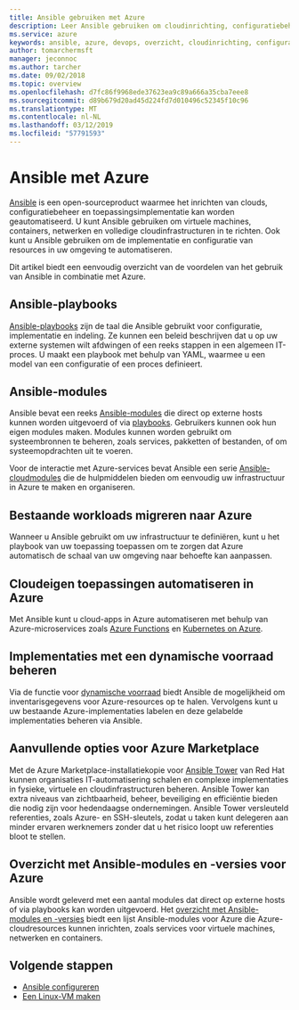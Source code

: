 ```yaml
---
title: Ansible gebruiken met Azure
description: Leer Ansible gebruiken om cloudinrichting, configuratiebeheer en toepassingsimplementaties te automatiseren.
ms.service: azure
keywords: ansible, azure, devops, overzicht, cloudinrichting, configuratiebeheer, implementatie van toepassing, ansible-modules, ansible-playbooks
author: tomarchermsft
manager: jeconnoc
ms.author: tarcher
ms.date: 09/02/2018
ms.topic: overview
ms.openlocfilehash: d7fc86f9968ede37623ea9c89a666a35cba7eee8
ms.sourcegitcommit: d89b679d20ad45d224fd7d010496c52345f10c96
ms.translationtype: MT
ms.contentlocale: nl-NL
ms.lasthandoff: 03/12/2019
ms.locfileid: "57791593"
---
```

# <a name="ansible-with-azure"></a>Ansible met Azure

[Ansible](https://www.ansible.com) is een open-sourceproduct waarmee het inrichten van clouds, configuratiebeheer en toepassingsimplementatie kan worden geautomatiseerd. U kunt Ansible gebruiken om virtuele machines, containers, netwerken en volledige cloudinfrastructuren in te richten. Ook kunt u Ansible gebruiken om de implementatie en configuratie van resources in uw omgeving te automatiseren.

Dit artikel biedt een eenvoudig overzicht van de voordelen van het gebruik van Ansible in combinatie met Azure.

## <a name="ansible-playbooks"></a>Ansible-playbooks

[Ansible-playbooks](https://docs.ansible.com/ansible/latest/playbooks.html) zijn de taal die Ansible gebruikt voor configuratie, implementatie en indeling. Ze kunnen een beleid beschrijven dat u op uw externe systemen wilt afdwingen of een reeks stappen in een algemeen IT-proces. U maakt een playbook met behulp van YAML, waarmee u een model van een configuratie of een proces definieert.

## <a name="ansible-modules"></a>Ansible-modules

Ansible bevat een reeks [Ansible-modules](https://docs.ansible.com/ansible/latest/modules_by_category.html) die direct op externe hosts kunnen worden uitgevoerd of via [playbooks](https://docs.ansible.com/ansible/latest/playbooks.html). Gebruikers kunnen ook hun eigen modules maken. Modules kunnen worden gebruikt om systeembronnen te beheren, zoals services, pakketten of bestanden, of om systeemopdrachten uit te voeren.

Voor de interactie met Azure-services bevat Ansible een serie [Ansible-cloudmodules](https://docs.ansible.com/ansible/list_of_cloud_modules.html#azure) die de hulpmiddelen bieden om eenvoudig uw infrastructuur in Azure te maken en organiseren. 

## <a name="migrate-existing-workload-to-azure"></a>Bestaande workloads migreren naar Azure

Wanneer u Ansible gebruikt om uw infrastructuur te definiëren, kunt u het playbook van uw toepassing toepassen om te zorgen dat Azure automatisch de schaal van uw omgeving naar behoefte kan aanpassen. 

## <a name="automate-cloud-native-application-in-azure"></a>Cloudeigen toepassingen automatiseren in Azure

Met Ansible kunt u cloud-apps in Azure automatiseren met behulp van Azure-microservices zoals [Azure Functions](https://azure.microsoft.com//services/functions/) en [Kubernetes on Azure](https://azure.microsoft.com/services/container-service/kubernetes/).  

## <a name="manage-deployments-with-dynamic-inventory"></a>Implementaties met een dynamische voorraad beheren
Via de functie voor [dynamische voorraad](https://docs.ansible.com/ansible/intro_dynamic_inventory.html) biedt Ansible de mogelijkheid om inventarisgegevens voor Azure-resources op te halen. Vervolgens kunt u uw bestaande Azure-implementaties labelen en deze gelabelde implementaties beheren via Ansible.

## <a name="additional-azure-marketplace-options"></a>Aanvullende opties voor Azure Marketplace
Met de Azure Marketplace-installatiekopie voor [Ansible Tower](https://azuremarketplace.microsoft.com/marketplace/apps/redhat.ansible-tower) van Red Hat kunnen organisaties IT-automatisering schalen en complexe implementaties in fysieke, virtuele en cloudinfrastructuren beheren. Ansible Tower kan extra niveaus van zichtbaarheid, beheer, beveiliging en efficiëntie bieden die nodig zijn voor hedendaagse ondernemingen. Ansible Tower versleuteld referenties, zoals Azure- en SSH-sleutels, zodat u taken kunt delegeren aan minder ervaren werknemers zonder dat u het risico loopt uw referenties bloot te stellen.

## <a name="ansible-module-and-version-matrix-for-azure"></a>Overzicht met Ansible-modules en -versies voor Azure
Ansible wordt geleverd met een aantal modules dat direct op externe hosts of via playbooks kan worden uitgevoerd.
Het [overzicht met Ansible-modules en -versies](./ansible-matrix.md) biedt een lijst Ansible-modules voor Azure die Azure-cloudresources kunnen inrichten, zoals services voor virtuele machines, netwerken en containers. 

## <a name="next-steps"></a>Volgende stappen
- [Ansible configureren](/azure/virtual-machines/linux/ansible-install-configure?toc=%2Fen-us%2Fazure%2Fansible%2Ftoc.json&bc=%2Fen-us%2Fazure%2Fbread%2Ftoc.json)
- [Een Linux-VM maken](/azure/virtual-machines/linux/ansible-create-vm?toc=%2Fen-us%2Fazure%2Fansible%2Ftoc.json&bc=%2Fen-us%2Fazure%2Fbread%2Ftoc.json)

